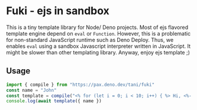 # Fuki - ejs in sandbox

This is a tiny template library for Node/ Deno projects.
Most of ejs flavored template engine depend on `eval` or `Function`.
However, this is a problematic for non-standard JavaScript runtime such as Deno Deploy.
Thus, we enables `eval` using a sandbox Javascript interpreter written in JavaScript.
It might be slower than other templating library. Anyway, enjoy ejs template ;)

## Usage 

```js
import { compile } from "https://pax.deno.dev/tani/fuki"
const name = "John"
const template = compile("<% for (let i = 0; i < 10; i++) { %> Hi, <%- name %>! <% } %>")
console.log(await template({ name })
```
